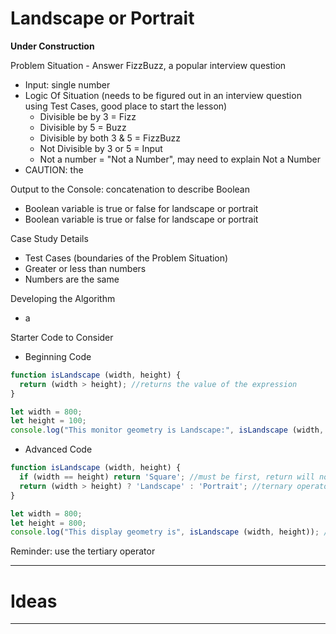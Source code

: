 # Landscape or Portrait

**Under Construction**

Problem Situation - Answer FizzBuzz, a popular interview question
- Input: single number
- Logic Of Situation (needs to be figured out in an interview question using Test Cases, good place to start the lesson)
  - Divisible be by 3 = Fizz
  - Divisible by 5 = Buzz
  - Divisible by both 3 & 5 = FizzBuzz
  - Not Divisible by 3 or 5 = Input
  - Not a number = "Not a Number", may need to explain Not a Number
- CAUTION: the 

Output to the Console: concatenation to describe Boolean
- Boolean variable is true or false for landscape or portrait
- Boolean variable is true or false for landscape or portrait

Case Study Details
- Test Cases (boundaries of the Problem Situation)
- Greater or less than numbers
- Numbers are the same

Developing the Algorithm
- a

Starter Code to Consider
- Beginning Code
```JavaScript
function isLandscape (width, height) {
  return (width > height); //returns the value of the expression
}

let width = 800;
let height = 100;
console.log("This monitor geometry is Landscape:", isLandscape (width, height));
```

- Advanced Code
```JavaScript
function isLandscape (width, height) {
  if (width == height) return 'Square'; //must be first, return will not allow rest of code to run
  return (width > height) ? 'Landscape' : 'Portrait'; //ternary operator example
}

let width = 800;
let height = 800;
console.log("This display geometry is", isLandscape (width, height)); //Difference between calling functions with arguements and sending to parameter's, local variables
```

Reminder: use the tertiary operator

---

# Ideas


---
